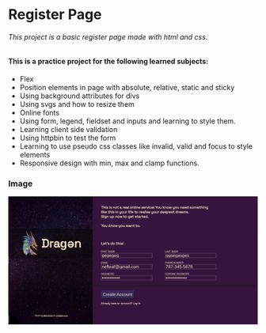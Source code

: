 # Register Page
###### This project is a basic register page made with html and css. 

#### This is a practice project for the following learned subjects: 

* Flex
* Position elements in page with absolute, relative, static and sticky
* Using background attributes for divs
* Using svgs and how to resize them
* Online fonts
* Using form, legend, fieldset and inputs and learning to style them.
* Learning client side validation
* Using httpbin to test the form
* Learning to use pseudo css classes like invalid, valid and focus to style elements
* Responsive design with min, max and clamp functions.

### Image
![Register page image](images/register-page.png)



